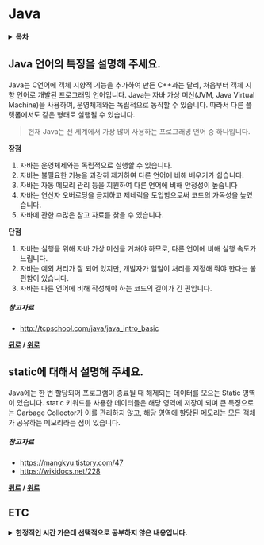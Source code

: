 # Java

<details>
 <summary><strong>목차</strong></summary>
 <div>

- [Java 언어의 특징을 설명해 주세요.](#java-언어의-특징을-설명해-주세요)
- [static에 대해서 설명해 주세요.](#static에-대해서-설명해-주세요)

</div>
</details>

## Java 언어의 특징을 설명해 주세요.

Java는 C언어에 객체 지향적 기능을 추가하여 만든 C++과는 달리, 처음부터 객체 지향 언어로 개발된 프로그래밍 언어입니다. Java는 자바 가상 머신(JVM, Java Virtual Machine)을 사용하여, 운영체제와는 독립적으로 동작할 수 있습니다. 따라서 다른 플랫폼에서도 같은 형태로 실행될 수 있습니다.

> 현재 Java는 전 세계에서 가장 많이 사용하는 프로그래밍 언어 중 하나입니다.

**장점**

1. 자바는 운영체제와는 독립적으로 실행할 수 있습니다.
2. 자바는 불필요한 기능을 과감히 제거하여 다른 언어에 비해 배우기가 쉽습니다.
3. 자바는 자동 메모리 관리 등을 지원하여 다른 언어에 비해 안정성이 높습니다
4. 자바는 연산자 오버로딩을 금지하고 제네릭을 도입함으로써 코드의 가독성을 높였습니다.
5. 자바에 관한 수많은 참고 자료를 찾을 수 있습니다.

**단점**

1. 자바는 실행을 위해 자바 가상 머신을 거쳐야 하므로, 다른 언어에 비해 실행 속도가 느립니다.
2. 자바는 예외 처리가 잘 되어 있지만, 개발자가 일일이 처리를 지정해 줘야 한다는 불편함이 있습니다.
3. 자바는 다른 언어에 비해 작성해야 하는 코드의 길이가 긴 편입니다.

##### 참고자료

- http://tcpschool.com/java/java_intro_basic

**[뒤로](https://github.com/tini-min/Tech-Interview) / [위로](#java)**

## static에 대해서 설명해 주세요.

Java에는 한 번 할당되어 프로그램이 종료될 때 해제되는 데이터를 모으는 Static 영역이 있습니다. static 키워드를 사용한 데이터들은 해당 영역에 저장이 되며 큰 특징으로는 Garbage Collector가 이를 관리하지 않고, 해당 영역에 할당된 메모리는 모든 객체가 공유하는 메모리라는 점이 있습니다.

##### 참고자료

- https://mangkyu.tistory.com/47
- https://wikidocs.net/228

**[뒤로](https://github.com/tini-min/Tech-Interview) / [위로](#java)**

## ETC

<details>
 <summary><strong>한정적인 시간 가운데 선택적으로 공부하지 않은 내용입니다.</strong></summary>
 <div markdown = "1">

>시간적 여유가 있을 때 보충예정

- 

</div>
</details>